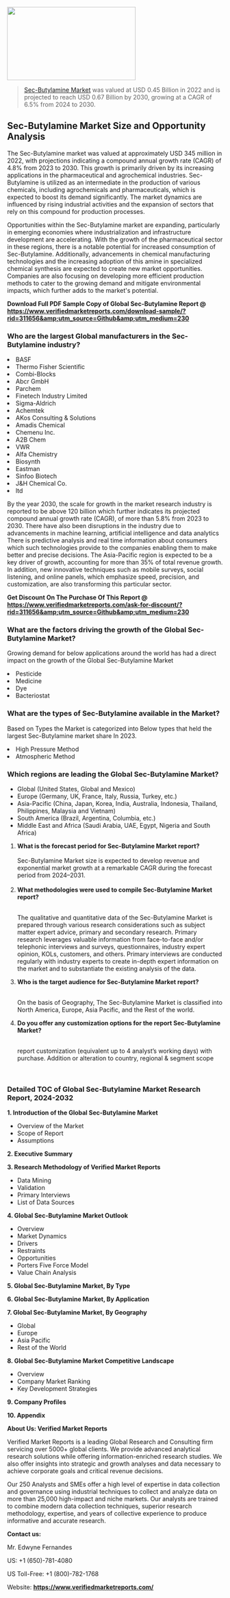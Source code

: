 <img src="https://ffe5etoiles.com/wp-content/uploads/2024/12/MST1-300x171.png" alt="" width="300" height="171" class="alignnone size-medium wp-image-20088" /><blockquote><p><p><a href="https://www.verifiedmarketreports.com/download-sample/?rid=311656&utm_source=Github&utm_medium=230" target="_blank">Sec-Butylamine Market</a> was valued at USD 0.45 Billion in 2022 and is projected to reach USD 0.67 Billion by 2030, growing at a CAGR of 6.5% from 2024 to 2030.</p></blockquote><p><h2>Sec-Butylamine Market Size and Opportunity Analysis</h2><p>The Sec-Butylamine market was valued at approximately USD 345 million in 2022, with projections indicating a compound annual growth rate (CAGR) of 4.8% from 2023 to 2030. This growth is primarily driven by its increasing applications in the pharmaceutical and agrochemical industries. Sec-Butylamine is utilized as an intermediate in the production of various chemicals, including agrochemicals and pharmaceuticals, which is expected to boost its demand significantly. The market dynamics are influenced by rising industrial activities and the expansion of sectors that rely on this compound for production processes.</p><p>Opportunities within the Sec-Butylamine market are expanding, particularly in emerging economies where industrialization and infrastructure development are accelerating. With the growth of the pharmaceutical sector in these regions, there is a notable potential for increased consumption of Sec-Butylamine. Additionally, advancements in chemical manufacturing technologies and the increasing adoption of this amine in specialized chemical synthesis are expected to create new market opportunities. Companies are also focusing on developing more efficient production methods to cater to the growing demand and mitigate environmental impacts, which further adds to the market's potential.</p></p><p class=""><strong>Download Full PDF Sample Copy of Global Sec-Butylamine Report @ <a href="https://www.verifiedmarketreports.com/download-sample/?rid=311656&amp;utm_source=Github&amp;utm_medium=230" target="_blank">https://www.verifiedmarketreports.com/download-sample/?rid=311656&amp;utm_source=Github&amp;utm_medium=230</a></strong></p><h3 id="" class="">Who are the largest Global manufacturers in the Sec-Butylamine industry?</h3><p><li>BASF</li><li> Thermo Fisher Scientific</li><li> Combi-Blocks</li><li> Abcr GmbH</li><li> Parchem</li><li> Finetech Industry Limited</li><li> Sigma-Aldrich</li><li> Achemtek</li><li> AKos Consulting & Solutions</li><li> Amadis Chemical</li><li> Chemenu Inc.</li><li> A2B Chem</li><li> VWR</li><li> Alfa Chemistry</li><li> Biosynth</li><li> Eastman</li><li> Sinfoo Biotech</li><li> J&H Chemical Co.</li><li>ltd</li></p><div class=""><div class="" dir="" data-message-author-role="" data-message-id="" data-message-model-slug=""><div class=""><div class=""><div class=""><div class="" dir="" data-message-author-role="" data-message-id="" data-message-model-slug=""><div class=""><div class=""><p>By the year 2030, the scale for growth in the market research industry is reported to be above 120 billion which further indicates its projected compound annual growth rate (CAGR), of more than 5.8% from 2023 to 2030. There have also been disruptions in the industry due to advancements in machine learning, artificial intelligence and data analytics There is predictive analysis and real time information about consumers which such technologies provide to the companies enabling them to make better and precise decisions. The Asia-Pacific region is expected to be a key driver of growth, accounting for more than 35% of total revenue growth. In addition, new innovative techniques such as mobile surveys, social listening, and online panels, which emphasize speed, precision, and customization, are also transforming this particular sector.</p><p><strong>Get Discount On The Purchase Of This Report @&nbsp; <a href="https://www.verifiedmarketreports.com/ask-for-discount/?rid=311656&amp;utm_source=Github&amp;utm_medium=230" target="_blank">https://www.verifiedmarketreports.com/ask-for-discount/?rid=311656&amp;utm_source=Github&amp;utm_medium=230</a></strong></p></div></div></div></div></div></div></div></div><h3 id="" class="">What are the factors driving the growth of the Global Sec-Butylamine Market?</h3><p id="" class="">Growing demand for below applications around the world has had a direct impact on the growth of the Global Sec-Butylamine Market</p><p id="" class=""><li>Pesticide</li><li> Medicine</li><li> Dye</li><li> Bacteriostat</li></p><h3 id="" class="">What are the types of Sec-Butylamine available in the Market?</h3><p id="" class="">Based on Types the Market is categorized into Below types that held the largest Sec-Butylamine market share In 2023.</p><p id="" class=""><li>High Pressure Method</li><li> Atmospheric Method</li></p><h3 id="" class="">Which regions are leading the Global Sec-Butylamine Market?</h3><ul><li>Global (United States, Global and Mexico)</li><li>Europe (Germany, UK, France, Italy, Russia, Turkey, etc.)</li><li>Asia-Pacific (China, Japan, Korea, India, Australia, Indonesia, Thailand, Philippines, Malaysia and Vietnam)</li><li>South America (Brazil, Argentina, Columbia, etc.)</li><li>Middle East and Africa (Saudi Arabia, UAE, Egypt, Nigeria and South Africa)</li></ul><p><ol><li><strong>What is the forecast period for Sec-Butylamine Market report?<br /></strong><br /><span data-sheets-root="1" data-sheets-value="{&quot;1&quot;:2,&quot;2&quot;:&quot;XXXX size is expected to develop revenue and exponential market growth at a remarkable CAGR during the forecast period from 2024&ndash;2030.&quot;}" data-sheets-userformat="{&quot;2&quot;:12674,&quot;4&quot;:{&quot;1&quot;:2,&quot;2&quot;:16776960},&quot;10&quot;:2,&quot;11&quot;:0,&quot;15&quot;:&quot;Arial&quot;,&quot;16&quot;:12}">Sec-Butylamine Market size is expected to develop revenue and exponential market growth at a remarkable CAGR during the forecast period from 2024&ndash;2031.</span><br /><br /></li><li><strong>What methodologies were used to compile Sec-Butylamine Market report?<br /><br /></strong><p>The qualitative and quantitative data of the&nbsp;Sec-Butylamine Market is prepared through various research considerations such as subject matter expert advice, primary and secondary research. Primary research leverages valuable information from face-to-face and/or telephonic interviews and surveys, questionnaires, industry expert opinion, KOLs, customers, and others. Primary interviews are conducted regularly with industry experts to create in-depth expert information on the market and to substantiate the existing analysis of the data.&nbsp;</p></li><li><strong>Who is the target audience for Sec-Butylamine Market report?<br /><br /></strong><p>On the basis of Geography, The&nbsp;Sec-Butylamine Market is classified into North America, Europe, Asia Pacific, and the Rest of the world.</p></li><li><strong>Do you offer any customization options for the report Sec-Butylamine Market?<br /><br /></strong><p>report customization (equivalent up to 4 analyst&rsquo;s working days) with purchase. Addition or alteration to country, regional &amp; segment scope</p><p>&nbsp;</p></li></ol></p><h3 id="" class="">Detailed TOC of Global Sec-Butylamine Market Research Report, 2024-2032</h3><p id="" class=""><strong>1. Introduction of the Global Sec-Butylamine Market</strong></p><ul><li>Overview of the Market</li><li>Scope of Report</li><li>Assumptions</li></ul><p id="" class=""><strong>2. Executive Summary</strong></p><p id="" class=""><strong>3. Research Methodology of&nbsp;Verified Market Reports</strong></p><ul><li>Data Mining</li><li>Validation</li><li>Primary Interviews</li><li>List of Data Sources</li></ul><p id="" class=""><strong>4. Global Sec-Butylamine Market Outlook</strong></p><ul><li>Overview</li><li>Market Dynamics</li><li>Drivers</li><li>Restraints</li><li>Opportunities</li><li>Porters Five Force Model</li><li>Value Chain Analysis</li></ul><p id="" class=""><strong>5. Global Sec-Butylamine Market, By&nbsp;Type</strong></p><p id="" class=""><strong>6. Global Sec-Butylamine Market, By Application</strong></p><p id="" class=""><strong>7. Global Sec-Butylamine Market, By Geography</strong></p><ul><li>Global</li><li>Europe</li><li>Asia Pacific</li><li>Rest of the World</li></ul><p id="" class=""><strong>8. Global Sec-Butylamine Market Competitive Landscape</strong></p><ul><li>Overview</li><li>Company Market Ranking</li><li>Key Development Strategies</li></ul><p id="" class=""><strong>9. Company Profiles</strong></p><p id="" class=""><strong>10. Appendix</strong></p><p id="" class=""><strong>About Us: Verified Market Reports</strong></p><p id="" class="">Verified Market Reports is a leading Global Research and Consulting firm servicing over 5000+ global clients. We provide advanced analytical research solutions while offering information-enriched research studies. We also offer insights into strategic and growth analyses and data necessary to achieve corporate goals and critical revenue decisions.</p><p id="" class="">Our 250 Analysts and SMEs offer a high level of expertise in data collection and governance using industrial techniques to collect and analyze data on more than 25,000 high-impact and niche markets. Our analysts are trained to combine modern data collection techniques, superior research methodology, expertise, and years of collective experience to produce informative and accurate research.</p><p id="" class=""><strong>Contact us:</strong></p><p id="" class="">Mr. Edwyne Fernandes</p><p id="" class="">US: +1 (650)-781-4080</p><p id="" class="">US Toll-Free: +1 (800)-782-1768</p><p id="" class="">Website: <a target="" data-test-app-aware-link=""><strong>https://www.verifiedmarketreports.com/</strong></a></p>
